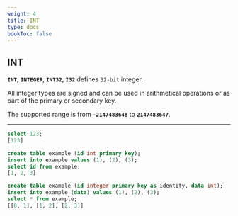 ```yaml
---
weight: 4
title: INT
type: docs
bookToc: false
---
```


## INT

**`INT`**, **`INTEGER`**, **`INT32`**, **`I32`** defines `32-bit` integer.

All integer types are signed and can be used in arithmetical operations or as part of
the primary or secondary key.

The supported range is from **`-2147483648`** to **`2147483647`**.

---

```SQL
select 123;
[123]
```

```SQL
create table example (id int primary key);
insert into example values (1), (2), (3);
select id from example;
[1, 2, 3]
```

```SQL
create table example (id integer primary key as identity, data int);
insert into example (data) values (1), (2), (3);
select * from example;
[[0, 1], [1, 2], [2, 3]]
```
